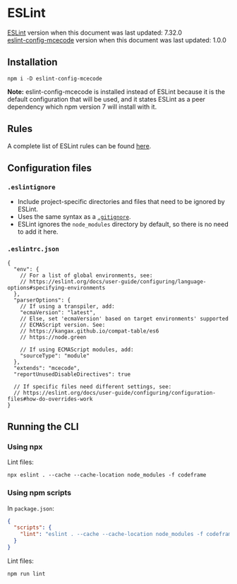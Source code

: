# ESLint

[ESLint](https://eslint.org) version when this document was last updated: 7.32.0 \
[eslint-config-mcecode](https://github.com/mcecode/eslint-config-mcecode) version when this document was last updated: 1.0.0

## Installation

```console
npm i -D eslint-config-mcecode
```

**Note:** eslint-config-mcecode is installed instead of ESLint because it is the default configuration that will be used, and it states ESLint as a peer dependency which npm version 7 will install with it.

## Rules

A complete list of ESLint rules can be found [here](https://eslint.org/docs/rules).

## Configuration files

### `.eslintignore`

- Include project-specific directories and files that need to be ignored by ESLint.
- Uses the same syntax as a [`.gitignore`](../git.md#gitignore).
- ESLint ignores the `node_modules` directory by default, so there is no need to add it here.

### `.eslintrc.json`

```jsonc
{
  "env": {
    // For a list of global environments, see:
    // https://eslint.org/docs/user-guide/configuring/language-options#specifying-environments
  },
  "parserOptions": {
    // If using a transpiler, add:
    "ecmaVersion": "latest",
    // Else, set 'ecmaVersion' based on target environments' supported
    // ECMAScript version. See:
    // https://kangax.github.io/compat-table/es6
    // https://node.green

    // If using ECMAScript modules, add:
    "sourceType": "module"
  },
  "extends": "mcecode",
  "reportUnusedDisableDirectives": true

  // If specific files need different settings, see:
  // https://eslint.org/docs/user-guide/configuring/configuration-files#how-do-overrides-work
}
```

## Running the CLI

### Using npx

Lint files:

```console
npx eslint . --cache --cache-location node_modules -f codeframe
```

### Using npm scripts

In `package.json`:

```json
{
  "scripts": {
    "lint": "eslint . --cache --cache-location node_modules -f codeframe"
  }
}
```

Lint files:

```console
npm run lint
```
